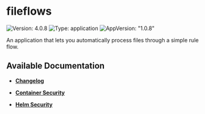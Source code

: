 # fileflows

![Version: 4.0.8](https://img.shields.io/badge/Version-4.0.8-informational?style=flat-square) ![Type: application](https://img.shields.io/badge/Type-application-informational?style=flat-square) ![AppVersion: "1.0.8"](https://img.shields.io/badge/AppVersion-"1.0.8"-informational?style=flat-square)

An application that lets you automatically process files through a simple rule flow.

## Available Documentation

- [**Changelog**](CHANGELOG)

- [**Container Security**](container-security)

- [**Helm Security**](helm-security)

